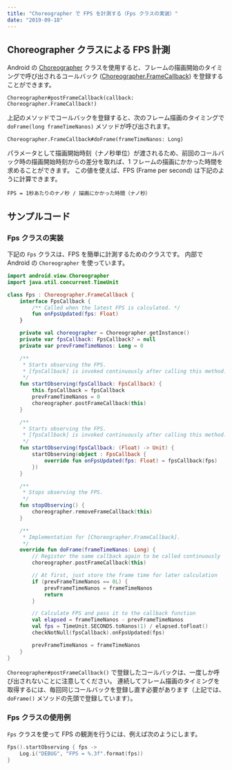 ```yaml
---
title: "Choreographer で FPS を計測する（Fps クラスの実装）"
date: "2019-09-18"
---
```


Choreographer クラスによる FPS 計測
----

Android の [Choreographer](https://developer.android.com/reference/kotlin/android/view/Choreographer) クラスを使用すると、フレームの描画開始のタイミングで呼び出されるコールバック ([Choreographer.FrameCallback](https://developer.android.com/reference/kotlin/android/view/Choreographer.FrameCallback.html)) を登録することができます。

```
Choreographer#postFrameCallback(callback: Choreographer.FrameCallback!)
```

上記のメソッドでコールバックを登録すると、次のフレーム描画のタイミングで `doFrame(long frameTimeNanos)` メソッドが呼び出されます。

```
Choreographer.FrameCallback#doFrame(frameTimeNanos: Long)
```

パラメータとして描画開始時刻（ナノ秒単位）が渡されるため、前回のコールバック時の描画開始時刻からの差分を取れば、1 フレームの描画にかかった時間を求めることができます。
この値を使えば、FPS (Frame per second) は下記のように計算できます。

```
FPS = 1秒あたりのナノ秒 / 描画にかかった時間（ナノ秒）
```


サンプルコード
----

### Fps クラスの実装

下記の `Fps` クラスは、FPS を簡単に計測するためのクラスです。
内部で Android の `Choreographer` を使っています。

```kotlin
import android.view.Choreographer
import java.util.concurrent.TimeUnit

class Fps : Choreographer.FrameCallback {
    interface FpsCallback {
        /** Called when the latest FPS is calculated. */
        fun onFpsUpdated(fps: Float)
    }

    private val choreographer = Choreographer.getInstance()
    private var fpsCallback: FpsCallback? = null
    private var prevFrameTimeNanos: Long = 0

    /**
     * Starts observing the FPS.
     * [fpsCallback] is invoked continuously after calling this method.
     */
    fun startObserving(fpsCallback: FpsCallback) {
        this.fpsCallback = fpsCallback
        prevFrameTimeNanos = 0
        choreographer.postFrameCallback(this)
    }

    /**
     * Starts observing the FPS.
     * [fpsCallback] is invoked continuously after calling this method.
     */
    fun startObserving(fpsCallback: (Float) -> Unit) {
        startObserving(object : FpsCallback {
            override fun onFpsUpdated(fps: Float) = fpsCallback(fps)
        })
    }

    /**
     * Stops observing the FPS.
     */
    fun stopObserving() {
        choreographer.removeFrameCallback(this)
    }

    /**
     * Implementation for [Choreographer.FrameCallback].
     */
    override fun doFrame(frameTimeNanos: Long) {
        // Register the same callback again to be called continuously
        choreographer.postFrameCallback(this)

        // At first, just store the frame time for later calculation
        if (prevFrameTimeNanos == 0L) {
            prevFrameTimeNanos = frameTimeNanos
            return
        }

        // Calculate FPS and pass it to the callback function
        val elapsed = frameTimeNanos - prevFrameTimeNanos
        val fps = TimeUnit.SECONDS.toNanos(1) / elapsed.toFloat()
        checkNotNull(fpsCallback).onFpsUpdated(fps)

        prevFrameTimeNanos = frameTimeNanos
    }
}
```

`Choreographer#postFrameCallback()` で登録したコールバックは、一度しか呼び出されないことに注意してください。
連続してフレーム描画のタイミングを取得するには、毎回同じコールバックを登録し直す必要があります（上記では、`doFrame()` メソッドの先頭で登録しています）。

### Fps クラスの使用例

`Fps` クラスを使って FPS の観測を行うには、例えば次のようにします。

```kotlin
Fps().startObserving { fps ->
    Log.i("DEBUG", "FPS = %.3f".format(fps))
}
```

